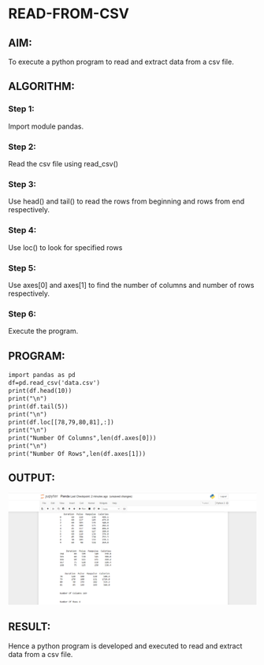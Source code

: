 # READ-FROM-CSV

## AIM:
To execute a python program to read and extract data from a csv file.

## ALGORITHM:
### Step 1:
Import module pandas.
### Step 2:
Read the csv file using read_csv()
### Step 3:
Use head() and tail() to read the rows from beginning and rows from end respectively.
### Step 4:
Use loc() to look for specified rows
### Step 5:
Use axes[0] and axes[1] to find the number of columns and number of rows respectively.
### Step 6:
Execute the program.

## PROGRAM:
```
import pandas as pd
df=pd.read_csv('data.csv')
print(df.head(10))
print("\n")
print(df.tail(5))
print("\n")
print(df.loc[[78,79,80,81],:])
print("\n")
print("Number Of Columns",len(df.axes[0]))
print("\n")
print("Number Of Rows",len(df.axes[1]))
```

## OUTPUT:
![OUTPUT](./output.png)

## RESULT:
Hence a python program is developed and executed to read and extract data from a csv file.
